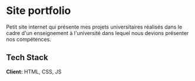 
# Site portfolio

Petit site internet qui présente mes projets universitaires réalisés dans le cadre d'un enseignement à l'université dans lequel nous devions présenter nos compétences.



## Tech Stack

**Client:** HTML, CSS, JS

